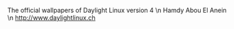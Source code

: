 The official wallpapers of Daylight Linux version 4 \n Hamdy Abou El Anein
\n http://www.daylightlinux.ch
